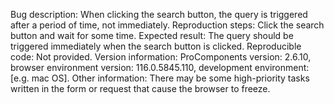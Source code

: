 Bug description: When clicking the search button, the query is triggered after a period of time, not immediately.
Reproduction steps: Click the search button and wait for some time.
Expected result: The query should be triggered immediately when the search button is clicked.
Reproducible code: Not provided.
Version information: ProComponents version: 2.6.10, browser environment version: 116.0.5845.110, development environment: [e.g. mac OS].
Other information: There may be some high-priority tasks written in the form or request that cause the browser to freeze.
